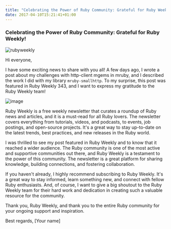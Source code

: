 ```yaml
---
title: "Celebrating the Power of Ruby Community: Grateful for Ruby Weekly!"
date: 2017-04-10T15:21:41+01:00
---
```


### Celebrating the Power of Ruby Community: Grateful for Ruby Weekly!

![rubyweekly](http://i.imgur.com/JrCqy7C.png)

Hi everyone,

I have some exciting news to share with you all! A few days ago, I wrote a post about my challenges with http-client mgems in mruby, and I described the work I did with my library `mruby-smallhttp`. To my surprise, this post was featured in Ruby Weekly 343, and I want to express my gratitude to the Ruby Weekly team!

![image](http://i.imgur.com/J9BdMZX.png?1)

Ruby Weekly is a free weekly newsletter that curates a roundup of Ruby news and articles, and it is a must-read for all Ruby lovers. The newsletter covers everything from tutorials, videos, and podcasts, to events, job postings, and open-source projects. It's a great way to stay up-to-date on the latest trends, best practices, and new releases in the Ruby world.

I was thrilled to see my post featured in Ruby Weekly and to know that it reached a wider audience. The Ruby community is one of the most active and supportive communities out there, and Ruby Weekly is a testament to the power of this community. The newsletter is a great platform for sharing knowledge, building connections, and fostering collaboration.

If you haven't already, I highly recommend subscribing to Ruby Weekly. It's a great way to stay informed, learn something new, and connect with fellow Ruby enthusiasts. And, of course, I want to give a big shoutout to the Ruby Weekly team for their hard work and dedication in creating such a valuable resource for the community.

Thank you, Ruby Weekly, and thank you to the entire Ruby community for your ongoing support and inspiration.

Best regards,
[Your name]
